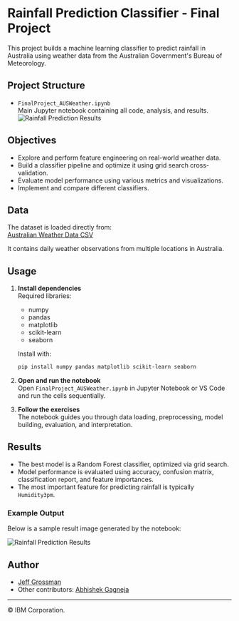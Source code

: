 # Rainfall Prediction Classifier - Final Project

This project builds a machine learning classifier to predict rainfall in Australia using weather data from the Australian Government's Bureau of Meteorology.

## Project Structure

- `FinalProject_AUSWeather.ipynb`  
  Main Jupyter notebook containing all code, analysis, and results.
![Rainfall Prediction Results](imagess.png)


## Objectives

- Explore and perform feature engineering on real-world weather data.
- Build a classifier pipeline and optimize it using grid search cross-validation.
- Evaluate model performance using various metrics and visualizations.
- Implement and compare different classifiers.

## Data

The dataset is loaded directly from:  
[Australian Weather Data CSV](https://cf-courses-data.s3.us.cloud-object-storage.appdomain.cloud/_0eYOqji3unP1tDNKWZMjg/weatherAUS-2.csv)

It contains daily weather observations from multiple locations in Australia.

## Usage

1. **Install dependencies**  
   Required libraries:  
   - numpy  
   - pandas  
   - matplotlib  
   - scikit-learn  
   - seaborn

   Install with:
   ```sh
   pip install numpy pandas matplotlib scikit-learn seaborn
   ```

2. **Open and run the notebook**  
   Open `FinalProject_AUSWeather.ipynb` in Jupyter Notebook or VS Code and run the cells sequentially.

3. **Follow the exercises**  
   The notebook guides you through data loading, preprocessing, model building, evaluation, and interpretation.

## Results

- The best model is a Random Forest classifier, optimized via grid search.
- Model performance is evaluated using accuracy, confusion matrix, classification report, and feature importances.
- The most important feature for predicting rainfall is typically `Humidity3pm`.

### Example Output

Below is a sample result image generated by the notebook:

![Rainfall Prediction Results](imagess.png)

## Author

- [Jeff Grossman](https://www.linkedin.com/in/jpgrossman/)
- Other contributors: [Abhishek Gagneja](https://www.linkedin.com/in/abhishek-gagneja-23051987/)

---

© IBM Corporation.
